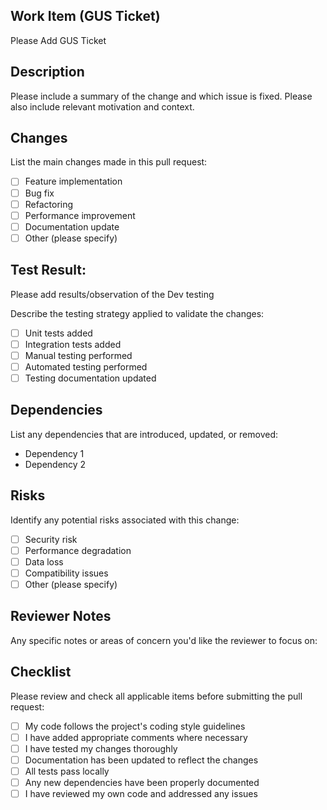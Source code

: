 ## Work Item (GUS Ticket)
Please Add GUS Ticket 

## Description
Please include a summary of the change and which issue is fixed. Please also include relevant motivation and context.

## Changes
List the main changes made in this pull request:

- [ ] Feature implementation
- [ ] Bug fix
- [ ] Refactoring
- [ ] Performance improvement
- [ ] Documentation update
- [ ] Other (please specify)

## Test Result:
Please add results/observation of the Dev testing

Describe the testing strategy applied to validate the changes:

- [ ] Unit tests added
- [ ] Integration tests added
- [ ] Manual testing performed
- [ ] Automated testing performed
- [ ] Testing documentation updated

## Dependencies
List any dependencies that are introduced, updated, or removed:

- Dependency 1
- Dependency 2

## Risks
Identify any potential risks associated with this change:

- [ ] Security risk
- [ ] Performance degradation
- [ ] Data loss
- [ ] Compatibility issues
- [ ] Other (please specify)

## Reviewer Notes
Any specific notes or areas of concern you'd like the reviewer to focus on:

## Checklist
Please review and check all applicable items before submitting the pull request:

- [ ] My code follows the project's coding style guidelines
- [ ] I have added appropriate comments where necessary
- [ ] I have tested my changes thoroughly
- [ ] Documentation has been updated to reflect the changes
- [ ] All tests pass locally
- [ ] Any new dependencies have been properly documented
- [ ] I have reviewed my own code and addressed any issues